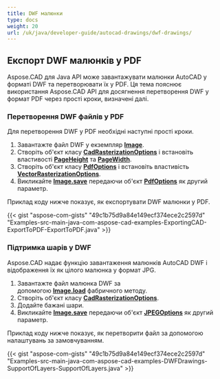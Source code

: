 ```yaml
---
title: DWF малюнки
type: docs
weight: 20
url: /uk/java/developer-guide/autocad-drawings/dwf-drawings/
---
```


## **Експорт DWF малюнків у PDF**

Aspose.CAD для Java API може завантажувати малюнки AutoCAD у форматі DWF та перетворювати їх у PDF. Ця тема пояснює використання Aspose.CAD API для досягнення перетворення DWF у формат PDF через прості кроки, визначені далі.

### **Перетворення DWF файлів у PDF**

Для перетворення DWF у PDF необхідні наступні прості кроки.

1. Завантажте файл DWF у екземпляр [**Image**](https://reference.aspose.com/cad/java/com.aspose.cad/Image).
1. Створіть об'єкт класу [**CadRasterizationOptions**](https://reference.aspose.com/cad/java/com.aspose.cad.imageoptions/CadRasterizationOptions) і встановіть властивості [**PageHeight**](https://reference.aspose.com/cad/java/com.aspose.cad.imageoptions/VectorRasterizationOptions#setPageHeight-float-) та [**PageWidth**](https://reference.aspose.com/cad/java/com.aspose.cad.imageoptions/VectorRasterizationOptions#setPageWidth-float-).
1. Створіть об'єкт класу [**PdfOptions**](https://reference.aspose.com/cad/java/com.aspose.cad.imageoptions/PdfOptions) і встановіть властивість [**VectorRasterizationOptions**](https://reference.aspose.com/cad/java/com.aspose.cad.imageoptions/VectorRasterizationOptions).
1. Викликайте [**Image.save**](https://reference.aspose.com/cad/java/com.aspose.cad/Image#save--) передаючи об'єкт [**PdfOptions**](https://reference.aspose.com/cad/java/com.aspose.cad.imageoptions/PdfOptions) як другий параметр.

Приклад коду нижче показує, як експортувати DWF малюнки у PDF.

{{< gist "aspose-com-gists" "49c1b75d9a84e149ecf374ece2c2597d" "Examples-src-main-java-com-aspose-cad-examples-ExportingCAD-ExportToPDF-ExportToPDF.java" >}}

### **Підтримка шарів у DWF**

Aspose.CAD надає функцію завантаження малюнків AutoCAD DWF і відображення їх як цілого малюнка у формат JPG.

1. Завантажте файл малюнка DWF за допомогою [**Image.load**](https://reference.aspose.com/cad/java/com.aspose.cad/Image#load-java.io.InputStream-) фабричного методу.
1. Створіть об'єкт класу [**CadRasterizationOptions**](https://reference.aspose.com/cad/java/com.aspose.cad.imageoptions/CadRasterizationOptions).
1. Додайте бажані шари.
1. Викликайте [**Image.save**](https://reference.aspose.com/cad/java/com.aspose.cad/Image#save--) передаючи об'єкт [**JPEGOptions**](https://reference.aspose.com/cad/java/com.aspose.cad.imageoptions/JpegOptions) як другий параметр.

Приклад коду нижче показує, як перетворити файл за допомогою налаштувань за замовчуванням.

{{< gist "aspose-com-gists" "49c1b75d9a84e149ecf374ece2c2597d" "Examples-src-main-java-com-aspose-cad-examples-DWFDrawings-SupportOfLayers-SupportOfLayers.java" >}}
